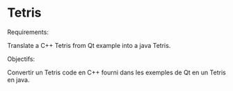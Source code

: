 # Tetris

Requirements:

Translate a C++ Tetris from Qt example into a java Tetris.

Objectifs:

Convertir un Tetris code en C++ fourni dans les exemples de Qt en un Tetris en java.

